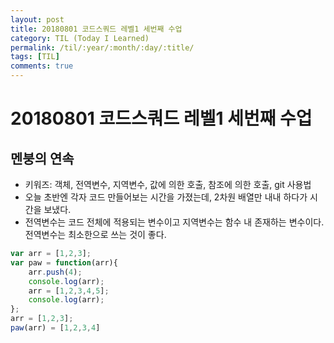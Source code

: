 ```yaml
---
layout: post
title: 20180801 코드스쿼드 레벨1 세번째 수업
category: TIL (Today I Learned)
permalink: /til/:year/:month/:day/:title/
tags: [TIL]
comments: true
---
```


# 20180801 코드스쿼드 레벨1 세번째 수업

## 멘붕의 연속

- 키워즈: 객체, 전역변수, 지역변수, 값에 의한 호출, 참조에 의한 호출, git 사용법
- 오늘 초반엔 각자 코드 만들어보는 시간을 가졌는데, 2차원 배열만 내내 하다가 시간을 보냈다. 
- 전역변수는 코드 전체에 적용되는 변수이고 지역변수는 함수 내 존재하는 변수이다. 전역변수는 최소한으로 쓰는 것이 좋다.
```javascript
var arr = [1,2,3];
var paw = function(arr){
    arr.push(4);
    console.log(arr);
    arr = [1,2,3,4,5];
    console.log(arr);
};
arr = [1,2,3];
paw(arr) = [1,2,3,4]
```






